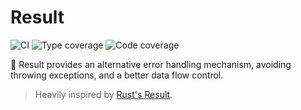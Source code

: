 # Result

![CI](https://github.com/leocavalcante/result/workflows/CI/badge.svg?branch=main)
![Type coverage](https://shepherd.dev/github/leocavalcante/result/coverage.svg)
![Code coverage](https://codecov.io/gh/leocavalcante/result/branch/main/graph/badge.svg?token=MERRHTNUPS)

🎁 Result provides an alternative error handling mechanism, avoiding throwing exceptions, and a better data flow control.

> Heavily inspired by [Rust's Result](https://doc.rust-lang.org/std/result/).

